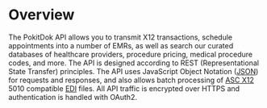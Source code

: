 # Overview

The PokitDok API allows you to transmit X12 transactions, schedule appointments
into a number of EMRs, as well as search our curated databases of healthcare
providers, procedure pricing, medical procedure codes, and more. The API is
designed according to REST (Representational State Transfer) principles. The
API uses JavaScript Object Notation ([JSON](http://json.org/)) for requests
and responses, and also allows batch processing of [ASC X12](http://x12.org/)
5010 compatible [EDI](http://www.x12.org/about/faqs.cfm#a1) files. All API
traffic is encrypted over HTTPS and authentication is handled with OAuth2.
